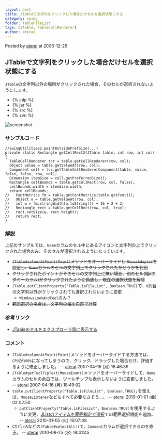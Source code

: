 ```yaml
---
layout: post
title: JTableで文字列をクリックした場合だけセルを選択状態にする
category: swing
folder: TableFileList
tags: [JTable, TableCellRenderer]
author: aterai
---
```


Posted by [aterai](http://terai.xrea.jp/aterai.html) at 2006-12-25

## JTableで文字列をクリックした場合だけセルを選択状態にする
`JTable`の文字列以外の場所がクリックされた場合、そのセルが選択されないようにします。

- {% jnlp %}
- {% jar %}
- {% src %}
- {% svn %}

<!-- dummy comment line for breaking list -->

![screenshot](https://lh3.googleusercontent.com/_9Z4BYR88imo/TQTUdT6R-SI/AAAAAAAAAmE/AYebcaiE77Y/s800/TableFileList.png)

### サンプルコード
<pre class="prettyprint"><code>//SwingUtilities2.pointOutsidePrefSize(...)
private static Rectangle getCellRect2(JTable table, int row, int col) {
  TableCellRenderer tcr = table.getCellRenderer(row, col);
  Object value = table.getValueAt(row, col);
  Component cell = tcr.getTableCellRendererComponent(table, value, false, false, row, col);
  Dimension itemSize = cell.getPreferredSize();
  Rectangle cellBounds = table.getCellRect(row, col, false);
  cellBounds.width = itemSize.width;
  return cellBounds;
//   FontMetrics fm = table.getFontMetrics(table.getFont());
//   Object o = table.getValueAt(row, col);
//   int w = fm.stringWidth(o.toString()) + 16 + 2 + 2;
//   Rectangle rect = table.getCellRect(row, col, true);
//   rect.setSize(w, rect.height);
//   return rect;
}
</code></pre>

### 解説
上記のサンプルでは、`Name`カラムのセル中にあるアイコンと文字列の上でクリックされた場合のみ、そのセルが選択されるようになっています。

- ~~`JTable#columnAtPoint(Point)`メソッドをオーバーライドし `MouseAdapter`を設定し、`Name`カラムのセルの文字列上でクリックされたかどうかを判別~~
- ~~クリックされたポイントがそのセルの文字列上に無い場合、別のセル(幅`0`のダミーカラム)がクリックされたように偽装し、現在の選択状態を解除~~
- `JTable.putClientProperty("Table.isFileList", Boolean.TRUE)`で、`0`列目の文字列以外がクリックされても選択されないように変更
    - `WindowsLookAndFeel`のみ？
- ~~範囲選択の場合は、文字列の幅を自前で計算~~

<!-- dummy comment line for breaking list -->

### 参考リンク
- [JTableのセルをエクスプローラ風に表示する](http://terai.xrea.jp/Swing/ExplorerLikeTable.html)

<!-- dummy comment line for breaking list -->

### コメント
- `JTable#columnAtPoint(Point)`メソッドをオーバーライドする方法では、`CPU`が`100%`になってしまうので、クリック、ドラッグした場合だけ、評価するように修正しました。 -- [aterai](http://terai.xrea.jp/aterai.html) 2007-04-16 (月) 18:46:39
- `JTable#getToolTipText(MouseEvent)`メソッドをオーバーライドして、`Name`カラムのセルの余白では、ツールチップも表示しないように変更しました。 -- [aterai](http://terai.xrea.jp/aterai.html) 2007-04-16 (月) 18:49:02
- `table.putClientProperty("Table.isFileList", Boolean.TRUE);`を使えば、`MouseListener`などもすべて必要なさそう…。 -- [aterai](http://terai.xrea.jp/aterai.html) 2010-01-01 (金) 02:02:50
    - `putClientProperty("Table.isFileList", Boolean.TRUE)`を使用するように変更、[JListのアイテムを範囲指定で選択](http://terai.xrea.jp/Swing/RubberBanding.html)での範囲選択機能を追加。 -- [aterai](http://terai.xrea.jp/aterai.html) 2010-01-05 (火) 16:07:48
- <kbd>Ctrl</kbd>+<kbd>A</kbd>などの`JTable#selectAll()`で、`Comment`カラムが選択できるのを修正。 -- [aterai](http://terai.xrea.jp/aterai.html) 2010-08-25 (水) 18:41:45

<!-- dummy comment line for breaking list -->

